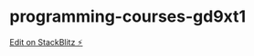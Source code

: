 # programming-courses-gd9xt1

[Edit on StackBlitz ⚡️](https://stackblitz.com/edit/programming-courses-gd9xt1)